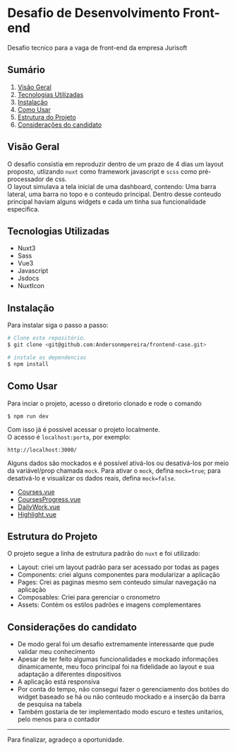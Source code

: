 # Desafio de Desenvolvimento Front-end

Desafio tecnico para a vaga de front-end da empresa Jurisoft

## Sumário

1. [Visão Geral](#visão-geral)
2. [Tecnologias Utilizadas](#tecnologias-utilizadas)
3. [Instalação](#instalação)
4. [Como Usar](#como-usar)
5. [Estrutura do Projeto](#estrutura-do-projeto)
6. [Considerações do candidato](#consideraçoes-do-candidato)

## Visão Geral

O desafio consistia em reproduzir dentro de um prazo de 4 dias um layout proposto, utlizando `nuxt` como framework javascript e `scss` como pré-processador de css.<br>
O layout simulava a tela inicial de uma dashboard, contendo: Uma barra lateral, uma barra no topo e o conteudo principal. Dentro desse conteudo principal haviam alguns widgets e cada um tinha sua funcionalidade especifica.

## Tecnologias Utilizadas

- Nuxt3
- Sass
- Vue3
- Javascript
- Jsdocs
- NuxtIcon

## Instalação

Para instalar siga o passo a passo:
```bash
# Clone este repositório.
$ git clone <git@github.com:Andersonmpereira/frontend-case.git>

# instale as dependencias
$ npm install

```

## Como Usar

Para inciar o projeto, acesso o diretorio clonado e rode o comando
```bash.
$ npm run dev
```

Com isso já é possivel acessar o projeto localmente.<br>
O acesso é `localhost:porta`, por exemplo:
```bash.
http://localhost:3000/
```

Alguns dados são mockados e é possível ativá-los ou desativá-los por meio da variável/prop chamada `mock`. Para ativar o `mock`, defina `mock=true`; para desativá-lo e visualizar os dados reais, defina `mock=false`.

- [Courses.vue](https://sass-lang.com/install)
- [CoursesProgress.vue](https://sass-lang.com/install)
- [DailyWork.vue](https://sass-lang.com/install)
- [Highlight.vue](https://sass-lang.com/install)

## Estrutura do Projeto

O projeto segue a linha de estrutura padrão do `nuxt` e foi utilizado:

- Layout: criei um layout padrão para ser acessado por todas as pages
- Components: criei alguns componentes para modularizar a aplicação
- Pages: Crei as paginas mesmo sem conteudo simular navegação na aplicação
- Composables: Criei para gerenciar o cronometro
- Assets: Contém os estilos padrões e imagens complementares

## Considerações do candidato

- De modo geral foi um desafio extremamente interessante que pude validar meu conhecimento
- Apesar de ter feito algumas funcionalidades e  mockado informações dinamicamente, meu foco principal foi na fidelidade ao layout e sua adaptação a diferentes dispositivos
- A aplicação está responsiva
- Por conta do tempo, não consegui fazer o gerenciamento dos botões do widget baseado se há ou não conteudo mockado e a inserção da barra de pesquisa na tabela
- Também gostaria de ter implementado modo escuro e testes unitarios, pelo menos para o contador

---

Para finalizar, agradeço a oportunidade.